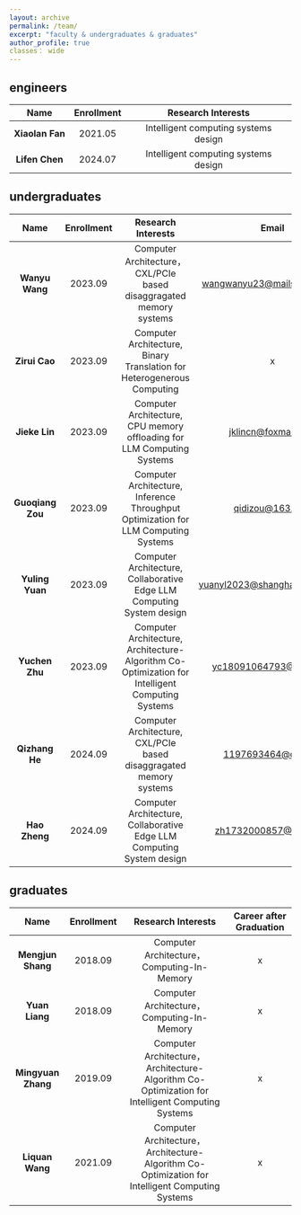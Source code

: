 ```yaml
---
layout: archive
permalink: /team/
excerpt: "faculty & undergraduates & graduates"
author_profile: true
classes： wide
---
```


## engineers
|  Name |  Enrollment |  Research Interests | 
|:----------------:|:-----------------------:|:---------------------------------------------:|
|   **Xiaolan Fan**    | 2021.05 | Intelligent computing systems design |
|   **Lifen Chen**    |   2024.07   | Intelligent computing systems design|

## undergraduates
|  Name    | Enrollment |  Research Interests | Email |
|:----------------:|:-----------------------:|:-------------------------:|:-------------------------:|
|   **Wanyu Wang**    |      2023.09   | Computer Architecture，CXL/PCIe based disaggragated memory systems | wangwanyu23@mails.ucas.ac.cn |
|   **Zirui Cao**    |      2023.09   | Computer Architecture, Binary Translation for Heterogenerous Computing | x | 
|   **Jieke Lin**    |      2023.09   | Computer Architecture, CPU memory offloading for LLM Computing Systems | jklincn@foxmail.com |
|   **Guoqiang Zou**    |      2023.09   | Computer Architecture, Inference Throughput Optimization for LLM Computing Systems | qidizou@163.com |
|   **Yuling Yuan**    |      2023.09   | Computer Architecture, Collaborative Edge LLM Computing System design | yuanyl2023@shanghaitech.edu.cn |
|   **Yuchen Zhu**    |      2023.09   | Computer Architecture, Architecture-Algorithm Co-Optimization for Intelligent Computing Systems | yc18091064793@163.com |
|   **Qizhang He**    |      2024.09   | Computer Architecture, CXL/PCIe based disaggragated memory systems | 1197693464@qq.com |
|   **Hao Zheng**    |      2024.09   | Computer Architecture, Collaborative Edge LLM Computing System design | zh1732000857@126.com |

## graduates
|  Name    | Enrollment |  Research Interests | Career after Graduation |
|:----------------:|:-----------------------:|:-------------------------:|:-------------------------:|
|   **Mengjun Shang**    |      2018.09   | Computer Architecture，Computing-In-Memory | x |
|   **Yuan Liang**    |      2018.09   | Computer Architecture，Computing-In-Memory | x |
|   **Mingyuan Zhang**    |      2019.09   | Computer Architecture， Architecture-Algorithm Co-Optimization for Intelligent Computing Systems | x |
|   **Liquan Wang**    |      2021.09   | Computer Architecture， Architecture-Algorithm Co-Optimization for Intelligent Computing Systems | x |
